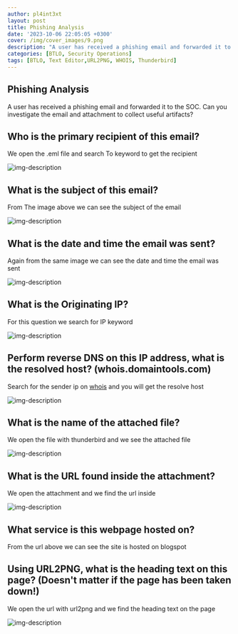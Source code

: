 ```yaml
---
author: pl4int3xt
layout: post
title: Phishing Analysis
date: '2023-10-06 22:05:05 +0300'
cover: /img/cover_images/9.png
description: "A user has received a phishing email and forwarded it to the SOC. Can you investigate the email and attachment to collect useful artifacts?"
categories: [BTLO, Security Operations]
tags: [BTLO, Text Editor,URL2PNG, WHOIS, Thunderbird]
---
```


## Phishing Analysis
A user has received a phishing email and forwarded it to the SOC. Can you investigate the email and attachment to collect useful artifacts? 

## Who is the primary recipient of this email?
We open the .eml file and search To keyword to get the recipient

![img-description](/assets/img/phishing-analysis/3.png)

## What is the subject of this email?

From The image above we can see the subject of the email

![img-description](/assets/img/phishing-analysis/3.png)

## What is the date and time the email was sent?

Again from the same image we can see the date and time the email was sent

![img-description](/assets/img/phishing-analysis/3.png)

## What is the Originating IP?

For this question we search for IP keyword

![img-description](/assets/img/phishing-analysis/4.png)

## Perform reverse DNS on this IP address, what is the resolved host? (whois.domaintools.com)

Search for the sender ip on [whois](https://whois.domaintools.com) and you will get the resolve host

![img-description](/assets/img/phishing-analysis/5.png)

## What is the name of the attached file?

We open the file with thunderbird and we see the attached file

![img-description](/assets/img/phishing-analysis/6.png)

## What is the URL found inside the attachment?

We open the attachment and we find the url inside

![img-description](/assets/img/phishing-analysis/7.png)

## What service is this webpage hosted on?

From the url above we can see the site is hosted on blogspot

## Using URL2PNG, what is the heading text on this page? (Doesn't matter if the page has been taken down!)

We open the url with url2png and we find the heading text on the page

![img-description](/assets/img/phishing-analysis/8.png)